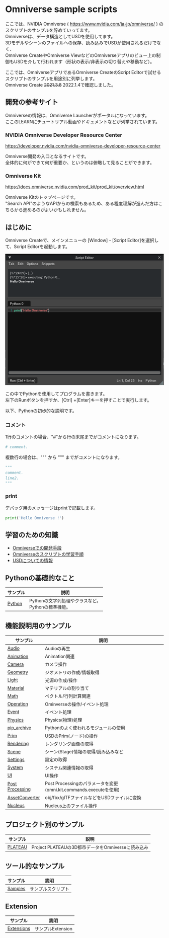 # Omniverse sample scripts

ここでは、NVIDIA Omniverse ( https://www.nvidia.com/ja-jp/omniverse/ ) のスクリプトのサンプルを貯めていってます。       
Omniverseは、データ構造としてUSDを使用してます。     
3Dモデルやシーンのファイルへの保存、読み込みでUSDが使用されるだけでなく、    
Omniverse CreateやOmniverse ViewなどのOmniverseアプリのビュー上の制御もUSDを介して行われます（形状の表示/非表示の切り替えや移動など）。      

ここでは、OmniverseアプリであるOmniverse CreateのScript Editorで試せるスクリプトのサンプルを用途別に列挙します。     
Omniverse Create ~~2021.3.8~~ 2022.1.4で確認しました。     

## 開発の参考サイト

Omniverseの情報は、Omniverse Launcherがポータルになっています。      
ここのLEARNにチュートリアル動画やドキュメントなどが列挙されています。     

### NVIDIA Omniverse Developer Resource Center     

https://developer.nvidia.com/nvidia-omniverse-developer-resource-center

Omniverse開発の入口となるサイトです。     
全体的に何ができて何が重要か、というのは俯瞰して見ることができます。      

### Omniverse Kit

https://docs.omniverse.nvidia.com/prod_kit/prod_kit/overview.html     

Omniverse Kitのトップページです。     
"Search API"のようなAPIからの検索もあるため、ある程度理解が進んだ方はこちらから進めるのがよいかもしれません。      


## はじめに

Omniverse Createで、メインメニューの [Window] - [Script Editor]を選択して、Script Editorを起動します。     

![omniverse_script_editor_01.png](./images/omniverse_script_editor_01.png)    

この中でPythonを使用してプログラムを書きます。    
左下のRunボタンを押すか、[Ctrl] +[Enter]キーを押すことで実行します。      

以下、Pythonの初歩的な説明です。     

### コメント

1行のコメントの場合、"#"から行の末尾までがコメントになります。     
```python
# comment.
```

複数行の場合は、""" から """ までがコメントになります。     
```python
"""
comment.
line2.
"""
```

### print

デバッグ用のメッセージはprintで記載します。     
```python
print('Hello Omniverse !')
```

## 学習のための知識

* [Omniverseでの開発手段](./knowledge/dev_method.md)
* [Omniverseのスクリプトの学習手順](./knowledge/dev_info.md)
* [USDについての情報](./knowledge/dev_usd.md)

## Pythonの基礎的なこと

|サンプル|説明|     
|---|---|     
|[Python](./Python)|Pythonの文字列処理やクラスなど。<br>Pythonの標準機能。|    

## 機能説明用のサンプル

|サンプル|説明|     
|---|---|     
|[Audio](./Audio)|Audioの再生|    
|[Animation](./Animation)|Animation関連|    
|[Camera](./Camera)|カメラ操作|    
|[Geometry](./Geometry)|ジオメトリの作成/情報取得|    
|[Light](./Light)|光源の作成/操作|    
|[Material](./Material)|マテリアルの割り当て|    
|[Math](./Math)|ベクトル/行列計算関連|    
|[Operation](./Operation)|Ominverseの操作/イベント処理|    
|[Event](./Event)|イベント処理|    
|[Physics](./Physics)|Physics(物理)処理|    
|[pip_archive](./pip_archive)|Pythonのよく使われるモジュールの使用|    
|[Prim](./Prim)|USDのPrim(ノード)の操作|    
|[Rendering](./Rendering)|レンダリング画像の取得|    
|[Scene](./Scene)|シーン(Stage)情報の取得/読み込みなど|    
|[Settings](./Settings)|設定の取得|    
|[System](./System)|システム関連情報の取得|    
|[UI](./UI)|UI操作|    
|[Post Processing](./PostProcessing)|Post Processingのパラメータを変更 (omni.kit.commands.executeを使用)|    
|[AssetConverter](./AssetConverter)|obj/fbx/glTFファイルなどをUSDファイルに変換|    
|[Nucleus](./Nucleus)|Nucleus上のファイル操作|    

## プロジェクト別のサンプル

|サンプル|説明|     
|---|---|     
|[PLATEAU](./PLATEAU)|Project PLATEAUの3D都市データをOmniverseに読み込み|    

## ツール的なサンプル

|サンプル|説明|     
|---|---|     
|[Samples](./Samples)|サンプルスクリプト|    

## Extension

|サンプル|説明|     
|---|---|     
|[Extensions](./Extensions)|サンプルExtension|    
